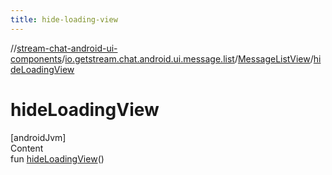 ```yaml
---
title: hide-loading-view
---
```

//[stream-chat-android-ui-components](../../../index.md)/[io.getstream.chat.android.ui.message.list](../index.md)/[MessageListView](index.md)/[hideLoadingView](hideLoadingView.md)



# hideLoadingView  
[androidJvm]  
Content  
fun [hideLoadingView](hideLoadingView.md)()  



